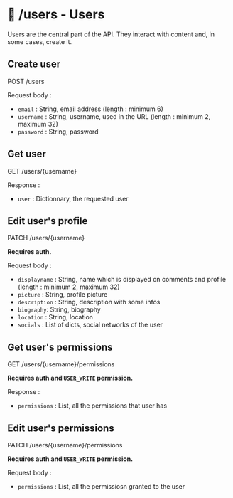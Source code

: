 # 👥 /users - Users

Users are the central part of the API. They interact with content and, in some cases, create it.

## Create user

POST /users

Request body :

- `email` : String, email address (length : minimum 6)
- `username` : String, username, used in the URL (length : minimum 2, maximum 32)
- `password` : String, password

## Get user

GET /users/{username}

Response :

- `user` : Dictionnary, the requested user

## Edit user's profile

PATCH /users/{username}

**Requires auth.**

Request body :

- `displayname` : String, name which is displayed on comments and profile (length : minimum 2, maximum 32)
- `picture` : String, profile picture
- `description` : String, description with some infos
- `biography`: String, biography
- `location` : String, location
- `socials` : List of dicts, social networks of the user

## Get user's permissions

GET /users/{username}/permissions

**Requires auth and `USER_WRITE` permission.**

Response :

- `permissions` : List, all the permissions that user has

## Edit user's permissions

PATCH /users/{username}/permissions

**Requires auth and `USER_WRITE` permission.**

Request body :

- `permissions` : List, all the permissiosn granted to the user
